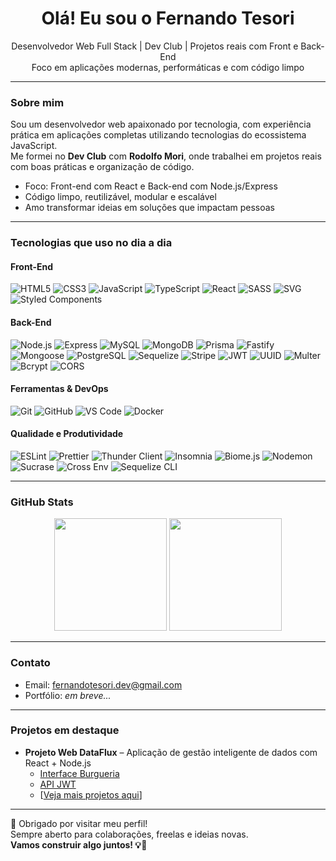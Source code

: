 <h1 align="center">Olá! Eu sou o Fernando Tesori </h1>

<p align="center">
  Desenvolvedor Web Full Stack | Dev Club | Projetos reais com Front e Back-End<br/>
  Foco em aplicações modernas, performáticas e com código limpo
</p>

---

### Sobre mim

Sou um desenvolvedor web apaixonado por tecnologia, com experiência prática em aplicações completas utilizando tecnologias do ecossistema JavaScript.  
Me formei no **Dev Club** com **Rodolfo Mori**, onde trabalhei em projetos reais com boas práticas e organização de código.

- Foco: Front-end com React e Back-end com Node.js/Express  
- Código limpo, reutilizável, modular e escalável  
- Amo transformar ideias em soluções que impactam pessoas

---

### Tecnologias que uso no dia a dia

#### Front-End
![HTML5](https://img.shields.io/badge/HTML5-E34F26?style=for-the-badge&logo=html5&logoColor=white)
![CSS3](https://img.shields.io/badge/CSS3-1572B6?style=for-the-badge&logo=css3&logoColor=white)
![JavaScript](https://img.shields.io/badge/JavaScript-F7DF1E?style=for-the-badge&logo=javascript&logoColor=black)
![TypeScript](https://img.shields.io/badge/TypeScript-3178C6?style=for-the-badge&logo=typescript&logoColor=white)
![React](https://img.shields.io/badge/React-20232A?style=for-the-badge&logo=react&logoColor=61DAFB)
![SASS](https://img.shields.io/badge/SASS-CC6699?style=for-the-badge&logo=sass&logoColor=white)
![SVG](https://img.shields.io/badge/SVG-FFB13B?style=for-the-badge&logo=svg&logoColor=black)
![Styled Components](https://img.shields.io/badge/Styled_Components-DB7093?style=for-the-badge&logo=styled-components&logoColor=white)

#### Back-End
![Node.js](https://img.shields.io/badge/Node.js-339933?style=for-the-badge&logo=nodedotjs&logoColor=white)
![Express](https://img.shields.io/badge/Express.js-000000?style=for-the-badge&logo=express&logoColor=white)
![MySQL](https://img.shields.io/badge/MySQL-00758F?style=for-the-badge&logo=mysql&logoColor=white)
![MongoDB](https://img.shields.io/badge/MongoDB-47A248?style=for-the-badge&logo=mongodb&logoColor=white)
![Prisma](https://img.shields.io/badge/Prisma-2D3748?style=for-the-badge&logo=prisma&logoColor=white)
![Fastify](https://img.shields.io/badge/Fastify-000000?style=for-the-badge&logo=fastify&logoColor=white)
![Mongoose](https://img.shields.io/badge/Mongoose-880000?style=for-the-badge&logo=mongoose&logoColor=white)
![PostgreSQL](https://img.shields.io/badge/PostgreSQL-4169E1?style=for-the-badge&logo=postgresql&logoColor=white)
![Sequelize](https://img.shields.io/badge/Sequelize-52B0E7?style=for-the-badge&logo=sequelize&logoColor=white)
![Stripe](https://img.shields.io/badge/Stripe-635BFF?style=for-the-badge&logo=stripe&logoColor=white)
![JWT](https://img.shields.io/badge/JWT-000000?style=for-the-badge&logo=jsonwebtokens&logoColor=white)
![UUID](https://img.shields.io/badge/UUID-4B32C3?style=for-the-badge&logo=uuid&logoColor=white)
![Multer](https://img.shields.io/badge/Multer-2D3748?style=for-the-badge&logo=multer&logoColor=white)
![Bcrypt](https://img.shields.io/badge/Bcrypt-1A1A1A?style=for-the-badge&logo=key&logoColor=white)
![CORS](https://img.shields.io/badge/CORS-00599C?style=for-the-badge&logo=web&logoColor=white)

#### Ferramentas & DevOps
![Git](https://img.shields.io/badge/Git-F05032?style=for-the-badge&logo=git&logoColor=white)
![GitHub](https://img.shields.io/badge/GitHub-181717?style=for-the-badge&logo=github&logoColor=white)
![VS Code](https://img.shields.io/badge/VS_Code-007ACC?style=for-the-badge&logo=visual-studio-code&logoColor=white)
![Docker](https://img.shields.io/badge/Docker-2496ED?style=for-the-badge&logo=docker&logoColor=white)

#### Qualidade e Produtividade
![ESLint](https://img.shields.io/badge/ESLint-4B32C3?style=for-the-badge&logo=eslint&logoColor=white)
![Prettier](https://img.shields.io/badge/Prettier-F7B93E?style=for-the-badge&logo=prettier&logoColor=black)
![Thunder Client](https://img.shields.io/badge/Thunder_Client-0F4C81?style=for-the-badge&logo=thunderclient&logoColor=white)
![Insomnia](https://img.shields.io/badge/Insomnia-4000BF?style=for-the-badge&logo=insomnia&logoColor=white)
![Biome.js](https://img.shields.io/badge/Biome.js-FF6F61?style=for-the-badge&logo=biome&logoColor=white)
![Nodemon](https://img.shields.io/badge/Nodemon-76D04B?style=for-the-badge&logo=nodemon&logoColor=white)
![Sucrase](https://img.shields.io/badge/Sucrase-F7DF1E?style=for-the-badge&logo=javascript&logoColor=black)
![Cross Env](https://img.shields.io/badge/Cross--Env-008000?style=for-the-badge&logo=envoyproxy&logoColor=white)
![Sequelize CLI](https://img.shields.io/badge/Sequelize--CLI-3993DD?style=for-the-badge&logo=terminal&logoColor=white)

---

### GitHub Stats

<div align="center">
  <img height="180em" src="https://github-readme-stats.vercel.app/api?username=Fernando-Gabriel-Tesori&show_icons=true&theme=react&hide_border=false&include_all_commits=true&count_private=true"/>
  <img height="180em" src="https://github-readme-stats.vercel.app/api/top-langs/?username=Fernando-Gabriel-Tesori&layout=compact&theme=react&hide_border=false"/>
</div>

---

### Contato

- Email: [fernandotesori.dev@gmail.com](mailto:fernandotesori.dev@gmail.com)
- Portfólio: *em breve...*

---

### Projetos em destaque

- **Projeto Web DataFlux** – Aplicação de gestão inteligente de dados com React + Node.js  
  - [Interface Burgueria](https://github.com/Fernando-Gabriel-Tesori/interface-burgueria2)  
  - [API JWT](https://github.com/Fernando-Gabriel-Tesori/API-J.W.T2.3)  
  - [[Veja mais projetos aqui](https://github.com/Fernando-Gabriel-Tesori?tab=repositories)]

---

🔗 Obrigado por visitar meu perfil!  
Sempre aberto para colaborações, freelas e ideias novas.  
**Vamos construir algo juntos! 💡🚀**




